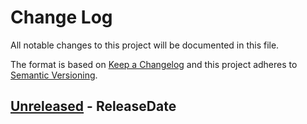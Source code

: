 # Change Log
All notable changes to this project will be documented in this file.

The format is based on [Keep a Changelog](https://keepachangelog.com/)
and this project adheres to [Semantic Versioning](https://semver.org/).

<!-- next-header -->
## [Unreleased] - ReleaseDate

<!-- next-url -->
[Unreleased]: https://github.com/epage/pytest-rs/compare/106268b63bedd252fc285778e3bd99b6e16c8608...HEAD
